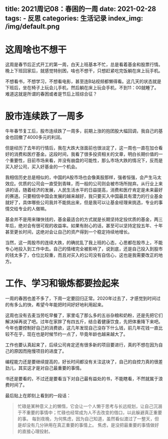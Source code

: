 title: 2021周记08：春困的一周
date: 2021-02-28
tags:
    - 反思
categories: 生活记录
index_img: /img/default.png
---

# 这周啥也不想干

这周是春节后正式开工的第一周，白天上班基本不忙，总是看着基金和股票行情。晚上下班回家后，就感觉特别困，啥也不想干，只想赶紧吃完饭躺在床上玩手机。

不想看书，不想学习，不想看电影，甚至连B站视频都懒得看。这几天的状态就是下班后，坐在椅子上玩会儿手机，然后躺在床上玩会手机，不到11：00就睡了。难道这就是所谓的春困或者是节后上班综合征？

# 股市连续跌了一周多

牛年春节复工后，股市连续跌了一周多，前期上涨的抱团股大幅回调，我自己的基金也回撤了4000多元的利润。

但是经历了去年的行情后，我在大跌大涨面前也很淡定了，这一周也一直在加仓看好的消费和医疗基金。这段时间，我看了很多投资相关的文章，明白长期价值的一个重要性，目前市场来看，并没有崩盘的可能性，那么市场大跌的情况下，反而是买入好公司，买入好基金的一个机会。

我相信历史总是相似的，中国的A股市场也会像美股那样，强者恒强，会产生马太效应。优质的公司会一直受到青睐，而一般的公司则会被市场所抛弃。从行业上来讲的话，随着经济的发展，人民生活水平的日益提高，消费和医疗肯定是未来最好的赛道。只要相信中国会发展的越来越好，我只要买入中国最具有潜力的行业基金就好了，具体哪些公司我并不能挑出来，但是我可以让基金经理来挑选，专业的事情交给专业的人做嘛。

基金并不是用来赚快钱的，基金最适合的方式就是长期坚持定投优质的基金，两三年后，绝对会有很可观的收益率。如果有耐心的话，甚至可以坚持定投五年、十年甚至更长时间，这绝对会让自己的资产得到一个稳定持续地增长。

当然，这一周股市的连续大跌，的确扰乱了我上班的心态，心思都在股市上，不能专心地投入到工作中去。自己的情绪完全被影响了，说到底，还是自己投入到股市的钱太多了，仓位比较重，而且对买入的公司没有自信心，这也是我需要改正的地方。

# 工作、学习和锻炼都要捡起来

一周的春困也差不多了，下周一定要回归正常。2020年过去了，才感觉到时间过的有多么的快，希望今年能把时间好好地利用起来。

这周也没有去麦当劳吃早餐了，家里屯了那么多的五谷杂粮和奶粉，还是先把它们解决掉再说了吧。过年在家胖了有四五斤，结合着健康饮食，先把体重降下来吧。今年也要控制好自己的消费欲，这几年发现自己没存下什么钱，前几年花钱一直比较不在乎，现在也是时候节约一点了，毕竟年龄也越来越大了。

工作也要认真起来了，后续公司肯定还有很多新的项目要进行，真的不想在因为自己的原因而拖慢项目的进度了。

编程能力还是要继续提高的，好长时间都没有关注这块了，自己的自控力真的很差劲儿，其实这才是对自己最重要的事情。

书还是要看的，不过还是要看当下对自己最有益处的书，不能瞎看，不然就属于浪费时间了。

最后贴上在即刻上看到的一段话：

>忙碌是某种意义上的懒惰，它会让一个人懒于思考与长远规划，让自己沉溺于不重要的事情中；忙碌也经常成为人不去改变的借口，以此躲避真正重要的事。
每到夜晚，为何焦虑，因为自己知道，虽然看似渡过了一整天，但是却没有几分钟用在真正重要的事情上。
焦虑，是没把最重要的事情做好的直接心理投射。
